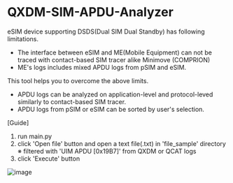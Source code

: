 # QXDM-SIM-APDU-Analyzer

eSIM device supporting DSDS(Dual SIM Dual Standby) has following limitations.
 - The interface between eSIM and ME(Mobile Equipment) can not be traced with contact-based SIM tracer alike Minimove (COMPRION) 
 - ME's logs includes mixed APDU logs from pSIM and eSIM.

This tool helps you to overcome the above limits.
 - APDU logs can be analyzed on application-level and protocol-leved similarly to contact-based SIM tracer.
 - APDU logs from pSIM or eSIM can be sorted by user's selection.


[Guide]
1) run main.py
2) click 'Open file' button and open a text file(.txt) in 'file_sample' directory
  ※ filtered with 'UIM APDU [0x19B7]' from QXDM or QCAT logs
3) click 'Execute' button

![image](https://user-images.githubusercontent.com/98713651/175818704-9c162bd0-dd6d-4e03-877d-01181794c1f4.png)
